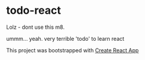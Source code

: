 # todo-react
Lolz - dont use this m8.

ummm... yeah. very terrible 'todo' to learn react

This project was bootstrapped with [Create React App](https://github.com/facebookincubator/create-react-app)
